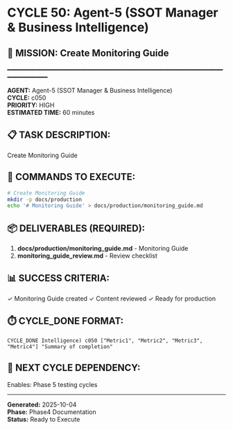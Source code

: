 # CYCLE 50: Agent-5 (SSOT Manager & Business Intelligence)

## 🎯 MISSION: Create Monitoring Guide
━━━━━━━━━━━━━━━━━━━━━━━━━━━━━━━━━━━━━━━━━━━━━━━━━━━━━━━━━━━━━━━━━━━━━━

**AGENT:** Agent-5 (SSOT Manager & Business Intelligence)  
**CYCLE:** c050  
**PRIORITY:** HIGH  
**ESTIMATED TIME:** 60 minutes  


## 📋 TASK DESCRIPTION:
Create Monitoring Guide

## 🔧 COMMANDS TO EXECUTE:
```bash
# Create Monitoring Guide
mkdir -p docs/production
echo '# Monitoring Guide' > docs/production/monitoring_guide.md
```

## 📦 DELIVERABLES (REQUIRED):
1. **docs/production/monitoring_guide.md** - Monitoring Guide
2. **monitoring_guide_review.md** - Review checklist

## 📊 SUCCESS CRITERIA:
✓ Monitoring Guide created
✓ Content reviewed
✓ Ready for production

## ⏱️ CYCLE_DONE FORMAT:
```
CYCLE_DONE Intelligence) c050 ["Metric1", "Metric2", "Metric3", "Metric4"] "Summary of completion"
```

## 📝 NEXT CYCLE DEPENDENCY:
Enables: Phase 5 testing cycles

---

**Generated:** 2025-10-04  
**Phase:** Phase4 Documentation  
**Status:** Ready to Execute
